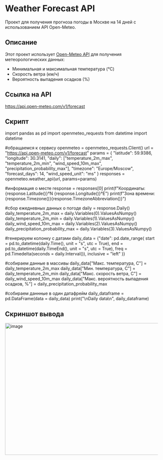 # Weather Forecast API

Проект для получения прогноза погоды в Москве на 14 дней с использованием API Open-Meteo.

## Описание

Этот проект использует [Open-Meteo API](https://open-meteo.com/) для получения метеорологических данных:
- Минимальная и максимальная температура (°C)
- Скорость ветра (км/ч)
- Вероятность выпадения осадков (%)

## Ссылка на API
https://api.open-meteo.com/v1/forecast

## Скрипт
import pandas as pd
import openmeteo_requests
from datetime import datetime

#обращаемся к сервису
openmeteo = openmeteo_requests.Client()
url = "https://api.open-meteo.com/v1/forecast"
params = {
	"latitude": 59.9386,
	"longitude": 30.3141,
	"daily": ["temperature_2m_max", "temperature_2m_min", "wind_speed_10m_max", "precipitation_probability_max"],
	"timezone": "Europe/Moscow",
	"forecast_days": 14,
	"wind_speed_unit": "ms"
}
responses = openmeteo.weather_api(url, params=params)

#информация о месте
response = responses[0]
print(f"Координаты: {response.Latitude()}°N {response.Longitude()}°E")
print(f"Зона времени: {response.Timezone()}{response.TimezoneAbbreviation()}")

#сбор ежедневных данных о погоде
daily = response.Daily()
daily_temperature_2m_max = daily.Variables(0).ValuesAsNumpy()
daily_temperature_2m_min = daily.Variables(1).ValuesAsNumpy()
daily_wind_speed_10m_max = daily.Variables(2).ValuesAsNumpy()
daily_precipitation_probability_max = daily.Variables(3).ValuesAsNumpy()

#генерируем колонку с датами
daily_data = {"date": pd.date_range(
	start = pd.to_datetime(daily.Time(), unit = "s", utc = True),
	end = pd.to_datetime(daily.TimeEnd(), unit = "s", utc = True),
	freq = pd.Timedelta(seconds = daily.Interval()),
	inclusive = "left"
)}

#собираем данные в массивы
daily_data["Макс. температура, C"] = daily_temperature_2m_max
daily_data["Мин. температура, C"] = daily_temperature_2m_min
daily_data["Макс. скорость ветра, C"] = daily_wind_speed_10m_max
daily_data["Макс. вероятность выпадения осадков, %"] = daily_precipitation_probability_max

#собираем даннные в один датафрейм
daily_dataframe = pd.DataFrame(data = daily_data)
print("\nDaily data\n", daily_dataframe)

## Скриншот вывода
<img width="1386" height="433" alt="image" src="https://github.com/user-attachments/assets/0be5e10d-3542-4326-9784-d03ac7110d83" />
